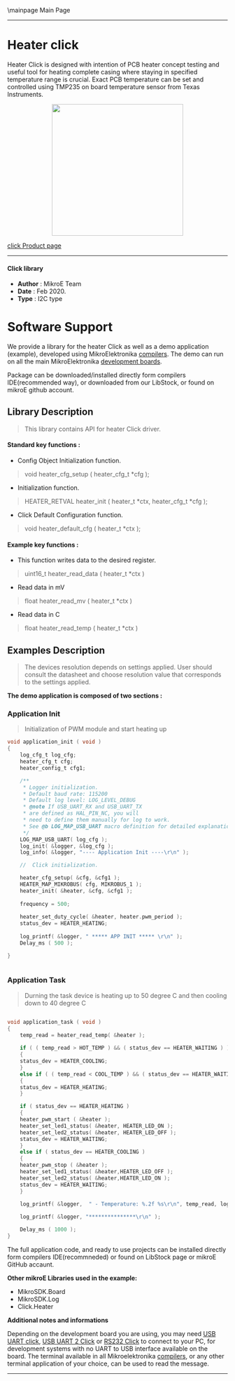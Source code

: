 \mainpage Main Page
 
---
# Heater  click

Heater Click is designed with intention of PCB heater concept testing and useful tool for heating complete casing where staying in specified temperature range is crucial. Exact PCB temperature can be set and controlled using TMP235 on board temperature sensor from Texas Instruments.

<p align="center">
  <img src="https://download.mikroe.com/images/click_for_ide/heater_click.png" height=300px>
</p>

[click Product page](https://www.mikroe.com/heater-click)

---


#### Click library 

- **Author**        : MikroE Team
- **Date**          : Feb 2020.
- **Type**          : I2C type


# Software Support

We provide a library for the heater Click 
as well as a demo application (example), developed using MikroElektronika 
[compilers](https://shop.mikroe.com/compilers). 
The demo can run on all the main MikroElektronika [development boards](https://shop.mikroe.com/development-boards).

Package can be downloaded/installed directly form compilers IDE(recommended way), or downloaded from our LibStock, or found on mikroE github account. 

## Library Description

> This library contains API for heater Click driver.

#### Standard key functions :

- Config Object Initialization function.
> void heater_cfg_setup ( heater_cfg_t *cfg ); 
 
- Initialization function.
> HEATER_RETVAL heater_init ( heater_t *ctx, heater_cfg_t *cfg );

- Click Default Configuration function.
> void heater_default_cfg ( heater_t *ctx );


#### Example key functions :

- This function writes data to the desired register.
> uint16_t heater_read_data ( heater_t *ctx )

- Read data in mV
> float heater_read_mv ( heater_t *ctx )

- Read data in C
> float heater_read_temp ( heater_t *ctx )


## Examples Description

> 
>  The devices resolution depends on settings applied.
>  User should consult the datasheet and choose resolution value 
>  that corresponds to the settings applied.
> 

**The demo application is composed of two sections :**

### Application Init 

>
> Initialization of PWM module and start heating up
> 

```c
void application_init ( void )
{
    log_cfg_t log_cfg;
    heater_cfg_t cfg;
    heater_config_t cfg1;

    /** 
     * Logger initialization.
     * Default baud rate: 115200
     * Default log level: LOG_LEVEL_DEBUG
     * @note If USB_UART_RX and USB_UART_TX 
     * are defined as HAL_PIN_NC, you will 
     * need to define them manually for log to work. 
     * See @b LOG_MAP_USB_UART macro definition for detailed explanation.
     */
    LOG_MAP_USB_UART( log_cfg );
    log_init( &logger, &log_cfg );
    log_info( &logger, "---- Application Init ----\r\n" );

    //  Click initialization.

    heater_cfg_setup( &cfg, &cfg1 );
    HEATER_MAP_MIKROBUS( cfg, MIKROBUS_1 );
    heater_init( &heater, &cfg, &cfg1 );
    
    frequency = 500;
    
    heater_set_duty_cycle( &heater, heater.pwm_period );
    status_dev = HEATER_HEATING;
    
    log_printf( &logger, " ***** APP INIT ***** \r\n" );
    Delay_ms ( 500 );

}
  
```

### Application Task

>
> Durning the task device is heating up to 50 degree C and then
> cooling down to 40 degree C
 

```c

void application_task ( void )
{
    temp_read = heater_read_temp( &heater );
    
    if ( ( temp_read > HOT_TEMP ) && ( status_dev == HEATER_WAITING ) )
    {
    status_dev = HEATER_COOLING;
    }
    else if ( ( temp_read < COOL_TEMP ) && ( status_dev == HEATER_WAITING ) )
    {
    status_dev = HEATER_HEATING;
    }

    if ( status_dev == HEATER_HEATING )
    {
    heater_pwm_start ( &heater );
    heater_set_led1_status( &heater, HEATER_LED_ON );
    heater_set_led2_status( &heater, HEATER_LED_OFF );
    status_dev = HEATER_WAITING;
    }
    else if ( status_dev == HEATER_COOLING )
    {
    heater_pwm_stop ( &heater );
    heater_set_led1_status( &heater,HEATER_LED_OFF );
    heater_set_led2_status( &heater,HEATER_LED_ON );
    status_dev = HEATER_WAITING;
    }

    log_printf( &logger,  " - Temperature: %.2f %s\r\n", temp_read, log_degree );
    
    log_printf( &logger, "***************\r\n" );

    Delay_ms ( 1000 );
}


```


The full application code, and ready to use projects can be  installed directly form compilers IDE(recommneded) or found on LibStock page or mikroE GitHub accaunt.

**Other mikroE Libraries used in the example:** 

- MikroSDK.Board
- MikroSDK.Log
- Click.Heater

**Additional notes and informations**

Depending on the development board you are using, you may need 
[USB UART click](https://shop.mikroe.com/usb-uart-click), 
[USB UART 2 Click](https://shop.mikroe.com/usb-uart-2-click) or 
[RS232 Click](https://shop.mikroe.com/rs232-click) to connect to your PC, for 
development systems with no UART to USB interface available on the board. The 
terminal available in all Mikroelektronika 
[compilers](https://shop.mikroe.com/compilers), or any other terminal application 
of your choice, can be used to read the message.



---
